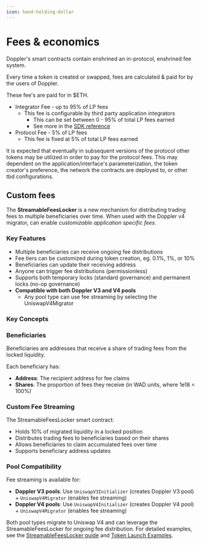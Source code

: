```yaml
---
icon: hand-holding-dollar
---
```


# Fees & economics

Doppler's smart contracts contain enshrined an in-protocol, enshrined fee system.

Every time a token is created or swapped, fees are calculated & paid for by the users of Doppler.

These fee's are paid for in $ETH.

* Integrator Fee - up to 95% of LP fees
  * This fee is configurable by third party application integrators
    * This can be set between 0 - 95% of total LP fees earned
    * See more in the [SDK reference](../v3-sdk/factory.md)
* Protocol Fee - 5% of LP fees
  * This fee is fixed at 5% of total LP fees earned

It is expected that eventually in subsequent versions of the protocol other tokens may be utilized in order to pay for the protocol fees. This may dependent on the application/interface's parameterization, the token creator's preference, the network the contracts are deployed to, or other tbd configurations.

## Custom fees&#x20;

The **StreamableFeesLocker** is a new mechanism for distributing trading fees to multiple beneficiaries over time. When used with the Doppler v4 migrator, can enable _customizable application specific fees_.

### Key Features

* Multiple beneficiaries can receive ongoing fee distributions
* Fee tiers can be customized during token creation, eg. 0.1%, 1%, or 10%
* Beneficiaries can update their receiving address
* Anyone can trigger fee distributions (permissionless)
* Supports both temporary locks (standard governance) and permanent locks (no-op governance)
* **Compatible with both Doppler V3 and V4 pools**&#x20;
  * Any pool type can use fee streaming by selecting the UniswapV4Migrator

### Key Concepts

### Beneficiaries

Beneficiaries are addresses that receive a share of trading fees from the locked liquidity.&#x20;

Each beneficiary has:

* **Address**: The recipient address for fee claims
* **Shares**: The proportion of fees they receive (in WAD units, where 1e18 = 100%)

### Custom Fee Streaming

The StreamableFeesLocker smart contract:

* Holds 10% of migrated liquidity in a locked position
* Distributes trading fees to beneficiaries based on their shares
* Allows beneficiaries to claim accumulated fees over time
* Supports beneficiary address updates

### Pool Compatibility

Fee streaming is available for:

* **Doppler V3 pools**: Use `UniswapV3Initializer` (creates Doppler V3 pool) + `UniswapV4Migrator` (enables fee streaming)
* **Doppler V4 pools**: Use `UniswapV4Initializer` (creates Doppler V4 pool) + `UniswapV4Migrator` (enables fee streaming)

Both pool types migrate to Uniswap V4 and can leverage the StreamableFeesLocker for ongoing fee distribution. For detailed examples, see the [StreamableFeesLocker guide](../v4-sdk/custom-fees.md) and [Token Launch Examples](../v4-sdk/examples.md).
